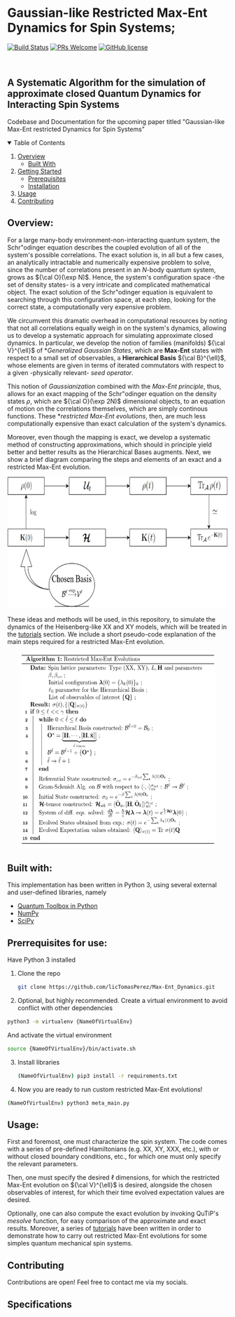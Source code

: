 # Gaussian-like Restricted Max-Ent Dynamics for Spin Systems; 

[![Build Status](https://img.shields.io/badge/build-v1.0.0-brightgreen)](https://github.com/licTomasPerez) 
[![PRs Welcome](https://img.shields.io/badge/PRs-welcome-brightgreen.svg?style=flat-square)](http://makeapullrequest.com) 
[![GitHub license](https://img.shields.io/badge/license-MIT-blue)](https://github.com/your/your-project/blob/master/LICENSE)

<br />
<p align="center">
  <h2> A Systematic Algorithm for the simulation of approximate closed Quantum Dynamics for Interacting Spin Systems </h2>
  <p align="center">
  </p>
</p>

Codebase and Documentation for the upcoming paper titled "Gaussian-like Max-Ent restricted Dynamics for Spin Systems"

<!-- TABLE OF CONTENTS -->
<details open="open">
  <summary>Table of Contents</summary>
  <ol>
    <li>
      <a href="#overview">Overview</a>
      <ul>
        <li><a href="#built-with">Built With</a></li>
      </ul>
    </li>
    <li>
      <a href="#getting-started">Getting Started</a>
      <ul>
        <li><a href="#prerequisites">Prerequisites</a></li>
        <li><a href="#installation">Installation</a></li>
      </ul>
    </li>
    <li><a href="#usage">Usage</a></li>
    <li><a href="#contributing">Contributing</a></li>

  </ol>
</details>

## Overview:

For a large many-body environment-non-interacting quantum system, the Schr\"odinger equation describes the coupled evolution of all of the system's possible correlations. The exact solution is, in all but a few cases, an analytically intractable and numerically expensive problem to solve, since the number of correlations present in an $N$-body quantum system, grows as ${\cal O}(\exp N)$.
Hence, the system's configuration space -the set of density states- is a very intricate and complicated mathematical object. The exact solution of the Schr\"odinger equation is equivalent to searching through this configuration space, at each step, looking for the correct state, a computationally very expensive problem. 

We circumvent this dramatic overhead in computational resources by noting that not all correlations equally weigh in on the system's dynamics, allowing us to develop a systematic approach for simulating approximate closed dynamics. In particular, we develop the notion of families (manifolds) ${\cal V}^{\ell}$ of **Generalized Gaussian States*, which are **Max-Ent** states with respect to a small set of observables, a **Hierarchical Basis** ${\cal B}^{\ell}$, whose elements are given in terms of iterated commutators with respect to a given -physically relevant- *seed operator*. 

This notion of *Gaussianization* combined with the *Max-Ent principle*, thus, allows for an exact mapping of the Schr\"odinger equation on the density states $\rho$, which are ${\cal O}(\exp 2N)$ dimensional objects, to an equation of motion on the correlations themselves, which are simply continous functions. 
These **restricted Max-Ent evolutions*, then, are much less computationally expensive than exact calculation of the system's dynamics.

Moreover, even though the mapping is exact, we develop a systematic method of constructing approximations, which should in principle yield better and better results as the Hierarchical Bases augments. Next, we show a brief diagram comparing the steps and elements of an exact and a restricted Max-Ent evolution.

<p align="center">
<img src="figs_readme/Comparing_Exact_vs_RME.jpg" style="width:700px;height:300px;">
</p>                                                                    
                                                         
These ideas and methods will be used, in this repository, to simulate the dynamics of the Heisenberg-like XX and XY models, which will be treated in the <a href= https://github.com/licTomasPerez/Max-Ent_Dynamics/tree/main/Hierarchical_Basis_Codebase/Tutorials>tutorials</a> section. 
We include a short pseudo-code explanation of the main steps required for a restricted Max-Ent evolution. 

<p align="center">
<img src="figs_readme/Restricted_ME_algo.jpg" style="width:450px;height:450px;">
</p>    

## Built with:

This implementation has been written in Python 3, using several external and user-defined libraries, namely

* [Quantum Toolbox in Python](https://qutip.org/qutip-tutorials/)
* [NumPy](https://numpy.org/doc/)
* [SciPy](https://docs.scipy.org/doc/scipy/index.html)

## Prerrequisites for use:

Have Python 3 installed

1. Clone the repo
   ```sh 
   git clone https://github.com/licTomasPerez/Max-Ent_Dynamics.git
   ```
2. Optional, but highly recommended. Create a virtual environment to avoid conflict with other dependencies
  ```sh
  python3 -m virtualenv {NameOfVirtualEnv}
  ```
  And activate the virtual environment
  ```sh
  source {NameOfVirtualEnv}/bin/activate.sh
  ```
3. Install libraries
   ```sh
   (NameOfVirtualEnv) pip3 install -r requirements.txt
   ```
4. Now you are ready to run custom restricted Max-Ent evolutions!
  ```sh
  (NameOfVirtualEnv) python3 meta_main.py
  ```
  
## Usage:

First and foremost, one must characterize the spin system. The code comes with a series of pre-defined Hamiltonians (e.g. XX, XY, XXX, etc.), with or without closed boundary conditions, etc., for which one must only specify the relevant parameters. 

Then, one must specify the desired $\ell$ dimensions, for which the restricted Max-Ent evolution on ${\cal V}^{\ell}$ is desired, alongside the chosen observables of interest, for which their time evolved expectation values are desired. 

Optionally, one can also compute the exact evolution by invoking QuTiP's *mesolve* function, for easy comparison of the approximate and exact results. 
Moreover, a series of <a href= https://github.com/licTomasPerez/Max-Ent_Dynamics/tree/main/Hierarchical_Basis_Codebase/Tutorials>tutorials</a> have been written in order to demonstrate how to carry out restricted Max-Ent evolutions for some simples quantum mechanical spin systems.

## Contributing

Contributions are open! Feel free to contact me via my socials. 

## Specifications
